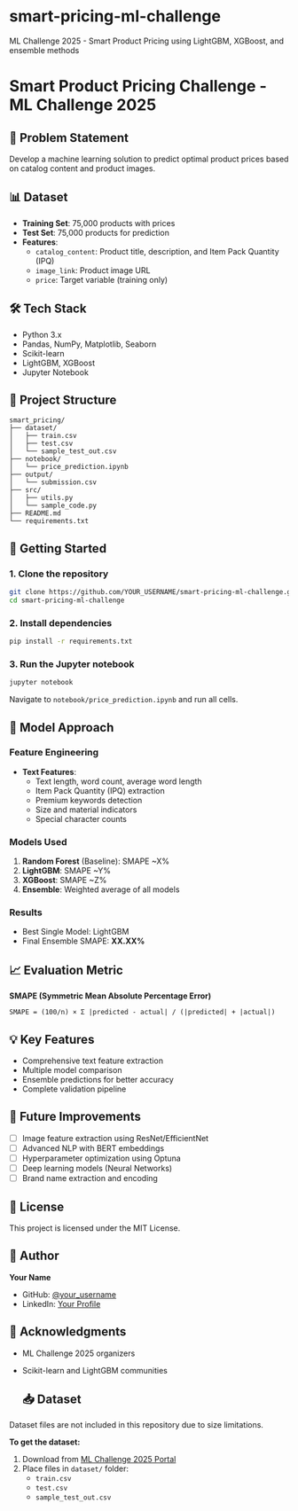 # smart-pricing-ml-challenge
ML Challenge 2025 - Smart Product Pricing using LightGBM, XGBoost, and ensemble methods
# Smart Product Pricing Challenge - ML Challenge 2025

## 🎯 Problem Statement
Develop a machine learning solution to predict optimal product prices based on catalog content and product images.

## 📊 Dataset
- **Training Set**: 75,000 products with prices
- **Test Set**: 75,000 products for prediction
- **Features**: 
  - `catalog_content`: Product title, description, and Item Pack Quantity (IPQ)
  - `image_link`: Product image URL
  - `price`: Target variable (training only)

## 🛠️ Tech Stack
- Python 3.x
- Pandas, NumPy, Matplotlib, Seaborn
- Scikit-learn
- LightGBM, XGBoost
- Jupyter Notebook

## 📁 Project Structure
```
smart_pricing/
├── dataset/
│   ├── train.csv
│   ├── test.csv
│   └── sample_test_out.csv
├── notebook/
│   └── price_prediction.ipynb
├── output/
│   └── submission.csv
├── src/
│   ├── utils.py
│   └── sample_code.py
├── README.md
└── requirements.txt
```

## 🚀 Getting Started

### 1. Clone the repository
```bash
git clone https://github.com/YOUR_USERNAME/smart-pricing-ml-challenge.git
cd smart-pricing-ml-challenge
```

### 2. Install dependencies
```bash
pip install -r requirements.txt
```

### 3. Run the Jupyter notebook
```bash
jupyter notebook
```
Navigate to `notebook/price_prediction.ipynb` and run all cells.

## 🧠 Model Approach

### Feature Engineering
- **Text Features**:
  - Text length, word count, average word length
  - Item Pack Quantity (IPQ) extraction
  - Premium keywords detection
  - Size and material indicators
  - Special character counts

### Models Used
1. **Random Forest** (Baseline): SMAPE ~X%
2. **LightGBM**: SMAPE ~Y%
3. **XGBoost**: SMAPE ~Z%
4. **Ensemble**: Weighted average of all models

### Results
- Best Single Model: LightGBM
- Final Ensemble SMAPE: **XX.XX%**

## 📈 Evaluation Metric
**SMAPE (Symmetric Mean Absolute Percentage Error)**
```
SMAPE = (100/n) × Σ |predicted - actual| / (|predicted| + |actual|)
```

## 💡 Key Features
- Comprehensive text feature extraction
- Multiple model comparison
- Ensemble predictions for better accuracy
- Complete validation pipeline

## 🔮 Future Improvements
- [ ] Image feature extraction using ResNet/EfficientNet
- [ ] Advanced NLP with BERT embeddings
- [ ] Hyperparameter optimization using Optuna
- [ ] Deep learning models (Neural Networks)
- [ ] Brand name extraction and encoding

## 📝 License
This project is licensed under the MIT License.

## 👤 Author
**Your Name**
- GitHub: [@your_username](https://github.com/AdityaC-07)
- LinkedIn: [Your Profile](https://linkedin.com/in/aditya-choudhuri-87a2a034a)

## 🙏 Acknowledgments
- ML Challenge 2025 organizers
- Scikit-learn and LightGBM communities

  ## 📥 Dataset
Dataset files are not included in this repository due to size limitations.

**To get the dataset:**
1. Download from [ML Challenge 2025 Portal](competition-link)
2. Place files in `dataset/` folder:
   - `train.csv`
   - `test.csv`
   - `sample_test_out.csv`
